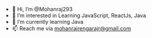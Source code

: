 - 👋 Hi, I’m @Mohanraj293
- 👀 I’m interested in Learning JavaScript, ReactJs, Java
- 🌱 I’m currently learning Java
- 📫 Reach me via mohanrajrengarajr@gmail.com

<!---
Mohanraj293/Mohanraj293 is a ✨ special ✨ repository because its `README.md` (this file) appears on your GitHub profile.
You can click the Preview link to take a look at your changes.
--->
